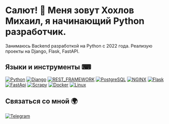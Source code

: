 # Салют! 👋 Меня зовут Хохлов Михаил, я начинающий Python разработчик. 

Занимаюсь Backend разработкой на Python с 2022 года. Реализую проекты на Django, Flask, FastAPI.

## Языки и инструменты ⌨
[![Python](https://img.shields.io/badge/Python-black?style=for-the-badge&logo=python)](https://www.python.org/)
[![Django](https://img.shields.io/badge/Django-black?style=for-the-badge&logo=django)](https://www.djangoproject.com/)
[![REST_FRAMEWORK](https://img.shields.io/badge/Django_REST_framework-black?style=for-the-badge&logo=django)](https://www.django-rest-framework.org/)
[![PostgreSQL](https://img.shields.io/badge/PostgreSQL-black?style=for-the-badge&logo=postgresql)](https://www.postgresql.org/)
[![NGINX](https://img.shields.io/badge/NGINX-black?style=for-the-badge&logo=nginx)](https://nginx.org/ru/)
[![Flask](https://img.shields.io/badge/Flask-black?style=for-the-badge&logo=flask)](https://flask.palletsprojects.com/)
[![FastApi](https://img.shields.io/badge/FastAPI-black?style=for-the-badge&logo=fastapi)](https://fastapi.tiangolo.com/)
[![Scrapy](https://img.shields.io/badge/Scrapy-black?style=for-the-badge&logo=scrapy)](https://scrapy.org/)
[![Docker](https://img.shields.io/badge/Docker-black?style=for-the-badge&logo=docker)](https://www.docker.com/)
[![Linux](https://img.shields.io/badge/Linux-black?style=for-the-badge&logo=linux)](https://www.linux.org/)

## Связаться со мной 🌍
[![Telegram](https://img.shields.io/badge/Telegram-black?style=for-the-badge&logo=telegram)](https://t.me/michelin_90)
